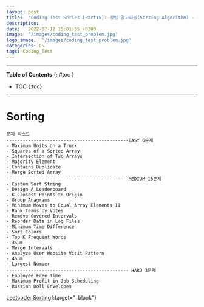 ```yaml
---
layout: post
title:  'Coding Test Series [Part18]: 정렬 알고리즘(Sorting Algorithm) - 문제'
description: 
date:   2022-07-12 15:01:35 +0300
image:  '/images/coding_test_problem.jpg'
logo_image:  '/images/coding_test_problem.jpg'
categories: CS
tags: Coding_Test
---
```

---

**Table of Contents**
{: #toc }
*  TOC
{:toc}

---


# Sorting

```
문제 리스트
---------------------------------------------EASY 6문제
- Maximum Units on a Truck
- Squares of a Sorted Array
- Intersection of Two Arrays
- Majority Element
- Contains Duplicate
- Merge Sorted Array
---------------------------------------------MEDIUM 16문제
- Custom Sort String
- Design A Leaderboard
- K Closest Points to Origin
- Group Anagrams
- Minimum Moves to Equal Array Elements II
- Rank Teams by Votes
- Remove Covered Intervals
- Reorder Data in Log Files
- Minimum Time Difference
- Sort Colors
- Top K Frequent Words
- 3Sum
- Merge Intervals
- Analyze User Website Visit Pattern
- 4Sum
- Largest Number
--------------------------------------------- HARD 3문제
- Employee Free Time
- Maximum Profit in Job Scheduling
- Russian Doll Envelopes
```



[Leetcode: Sorting](https://leetcode.com/tag/sorting/){:target="_blank"}